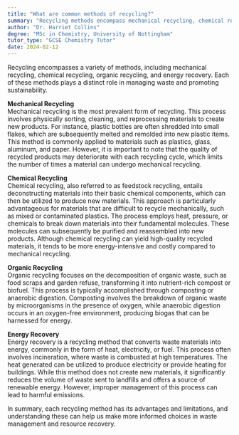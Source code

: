 ```yaml
---
title: "What are common methods of recycling?"
summary: "Recycling methods encompass mechanical recycling, chemical recycling, organic recycling, and energy recovery, each contributing to waste management and resource conservation through different processes."
author: "Dr. Harriet Collins"
degree: "MSc in Chemistry, University of Nottingham"
tutor_type: "GCSE Chemistry Tutor"
date: 2024-02-12
---
```


Recycling encompasses a variety of methods, including mechanical recycling, chemical recycling, organic recycling, and energy recovery. Each of these methods plays a distinct role in managing waste and promoting sustainability.

**Mechanical Recycling**  
Mechanical recycling is the most prevalent form of recycling. This process involves physically sorting, cleaning, and reprocessing materials to create new products. For instance, plastic bottles are often shredded into small flakes, which are subsequently melted and remolded into new plastic items. This method is commonly applied to materials such as plastics, glass, aluminum, and paper. However, it is important to note that the quality of recycled products may deteriorate with each recycling cycle, which limits the number of times a material can undergo mechanical recycling.

**Chemical Recycling**  
Chemical recycling, also referred to as feedstock recycling, entails deconstructing materials into their basic chemical components, which can then be utilized to produce new materials. This approach is particularly advantageous for materials that are difficult to recycle mechanically, such as mixed or contaminated plastics. The process employs heat, pressure, or chemicals to break down materials into their fundamental molecules. These molecules can subsequently be purified and reassembled into new products. Although chemical recycling can yield high-quality recycled materials, it tends to be more energy-intensive and costly compared to mechanical recycling.

**Organic Recycling**  
Organic recycling focuses on the decomposition of organic waste, such as food scraps and garden refuse, transforming it into nutrient-rich compost or biofuel. This process is typically accomplished through composting or anaerobic digestion. Composting involves the breakdown of organic waste by microorganisms in the presence of oxygen, while anaerobic digestion occurs in an oxygen-free environment, producing biogas that can be harnessed for energy.

**Energy Recovery**  
Energy recovery is a recycling method that converts waste materials into energy, commonly in the form of heat, electricity, or fuel. This process often involves incineration, where waste is combusted at high temperatures. The heat generated can be utilized to produce electricity or provide heating for buildings. While this method does not create new materials, it significantly reduces the volume of waste sent to landfills and offers a source of renewable energy. However, improper management of this process can lead to harmful emissions.

In summary, each recycling method has its advantages and limitations, and understanding these can help us make more informed choices in waste management and resource recovery.
    